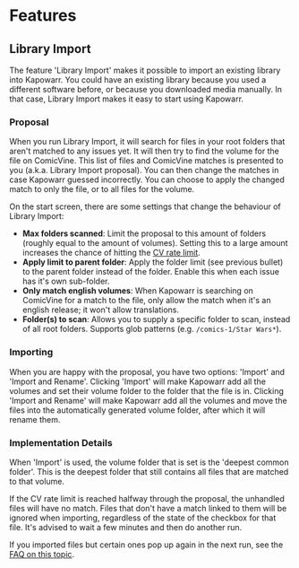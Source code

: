 # Features

## Library Import

The feature 'Library Import' makes it possible to import an existing library into Kapowarr. You could have an existing library because you used a different software before, or because you downloaded media manually. In that case, Library Import makes it easy to start using Kapowarr.

### Proposal

When you run Library Import, it will search for files in your root folders that aren't matched to any issues yet. It will then try to find the volume for the file on ComicVine. This list of files and ComicVine matches is presented to you (a.k.a. Library Import proposal). You can then change the matches in case Kapowarr guessed incorrectly. You can choose to apply the changed match to only the file, or to all files for the volume.

On the start screen, there are some settings that change the behaviour of Library Import:

- **Max folders scanned**: Limit the proposal to this amount of folders (roughly equal to the amount of volumes). Setting this to a large amount increases the chance of hitting the [CV rate limit](../other_docs/rate_limiting.md).
- **Apply limit to parent folder**: Apply the folder limit (see previous bullet) to the parent folder instead of the folder. Enable this when each issue has it's own sub-folder.
- **Only match english volumes**: When Kapowarr is searching on ComicVine for a match to the file, only allow the match when it's an english release; it won't allow translations.
- **Folder(s) to scan**: Allows you to supply a specific folder to scan, instead of all root folders. Supports glob patterns (e.g. `/comics-1/Star Wars*`).

### Importing

When you are happy with the proposal, you have two options: 'Import' and 'Import and Rename'. Clicking 'Import' will make Kapowarr add all the volumes and set their volume folder to the folder that the file is in. Clicking 'Import and Rename' will make Kapowarr add all the volumes and move the files into the automatically generated volume folder, after which it will rename them.

### Implementation Details

When 'Import' is used, the volume folder that is set is the 'deepest common folder'. This is the deepest folder that still contains all files that are matched to that volume.

If the CV rate limit is reached halfway through the proposal, the unhandled files will have no match. Files that don't have a match linked to them will be ignored when importing, regardless of the state of the checkbox for that file. It's advised to wait a few minutes and then do another run.

If you imported files but certain ones pop up again in the next run, see the [FAQ on this topic](../other_docs/faq.md#why-do-certain-files-pop-up-in-the-library-import-even-though-i-just-imported-them).
